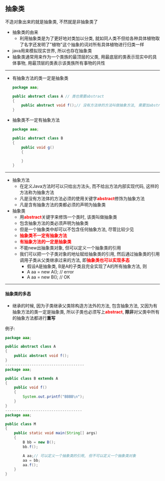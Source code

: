 ## 抽象类

不造对象出来的就是抽象类, 不然就是非抽象类了

- 抽象类的由来
  - 利用抽象类是为了更好地对类加以分类, 就如同人类不但给各种具体植物取了名字还发明了"植物"这个抽象的词对所有具体植物进行归类一样
- java用来模拟现实世界, 所以也存在抽象类
- 抽象类通常用来作为一个类族的最顶层的父类, 用最底层的类表示现实中的具体事物, 用最顶层的类表示该类族所有事物的共性



---

- 有抽象方法的类一定是抽象类

  ```java
  package aaa;
  
  public abstract class A // 类也需要abstract
  {
      public abstract void f();// 没有方法体的方法叫做抽象方法, 需要加abstract
  }
  ```

- 抽象类不一定有抽象方法

  ```java
  package aaa;
  
  public abstract class B
  {
      public void g()
      {
  
      }
  }
  ```

---

- 抽象方法
  - 在定义Java方法时可以只给出方法头, 而不给出方法内部实现代码, 这样的方法称为抽象方法
  - 凡是没有方法体的方法必须的使用关键字<strong style="color:red;">abstract</strong>修饰为抽象方法
  - 凡是含有抽象方法的类都必须的声明为抽象类
- 抽象类
  - 用<strong style="color:red;">abstract</strong>关键字来修饰一个类时, 该类叫做抽象类
  - 包含抽象方法的类必须声明为抽象类
  - 但是一个抽象类中却可以不包含任何抽象方法, 尽管比较少见
  - <strong style="color:red;">抽象类不一定有抽象方法</strong>
  - <strong style="color:red;">有抽象方法的一定是抽象类</strong>
  - 不能new出抽象类对象, 但可以定义一个抽象类的引用
  - 我们可以把一个子类对象的地址赋给抽象类的引用, 然后通过抽象类的引用调用子类从父类继承过来的方法, 即<strong style="color:red;">抽象类也可以实现多态</strong>
    - 假设A是抽象类, B是A的子类且完全实现了A的所有抽象方法, 则
    - A aa = new A(); // error
    - A aa = new B(); // OK



---

#### 抽象类的多态

- 继承的时候, 因为子类继承父类除构造方法外的方法, 包含抽象方法, 又因为有抽象方法的类一定是抽象类, 所以子类也必须写上<strong style="color:red;">abstract</strong>, **除非**对父类中所有的抽象方法都进行**重写**





例子:

```java
package aaa;

public abstract class A
{
    public abstract void f();
}
------------------------------------
package aaa;

public class B extends A
{
    public void f()
    {
        System.out.printf("BBBB\n");
    }
}
-----------------------------------
package aaa;

public class M
{
    public static void main(String[] args)
    {
        B bb = new B();
        bb.f();

        A aa;// 可以定义一个抽象类的引用, 但不可以定义一个抽象类对象
        aa = bb;
        aa.f();
    }
}
```

